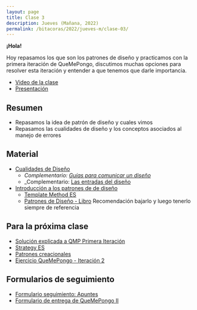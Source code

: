 ```yaml
---
layout: page
title: Clase 3
description: Jueves (Mañana, 2022)
permalink: /bitacoras/2022/jueves-m/clase-03/
---
```


**¡Hola!**

Hoy repasamos los que son los patrones de diseño y practicamos con la primera iteración de QueMePongo, discutimos muchas opciones para resolver esta iteración y entender a que tenemos que darle importancia.

- [Video de la clase]()
- [Presentación]()

## Resumen

- Repasamos la idea de patrón de diseño y cuales vimos
- Repasamos las cualidades de diseño y los conceptos asociados al manejo de errores

## Material

- [Cualidades de Diseño](https://docs.google.com/document/d/14HdvHvS33WqYb6Ak0BGa0IeCTbzeCRSDKs-1Ot-qLDw)
  - _Complementario: [Guías para comunicar un diseño](https://docs.google.com/document/d/1HGdGdDG7RAhL5j45UOFGK3F5sV2-rKHVHmPoYawHS5Y/edit?usp=sharing)_
  - _Complementario: [Las entradas del diseño](https://docs.google.com/document/d/1qPM_sQ0UyGFKRzl13Cbf6zDKj6vxJ4wMZQIXeOrRvM8/edit?usp=sharing)
- [Introducción a los patrones de de diseño](https://docs.google.com/document/d/1uXPhuAKXa4wzcIhriFfnI53aB311jOZtcKfTDuiKQ8Y)
  - [Template Method ES](https://reactiveprogramming.io/blog/es/patrones-de-diseno/template-method)
  - [Patrones de Diseño - Libro](https://aulasvirtuales.frba.utn.edu.ar/mod/url/view.php?id=311531) Recomendación bajarlo y luego tenerlo siempre de referencia

## Para la próxima clase

- [Solución explicada a QMP Primera Iteración](https://docs.google.com/document/d/1ayrs5-vrGsXgZKDob-f5_0fmhCYXf7-ty5Be6NXITRY)
- [Strategy ES](https://reactiveprogramming.io/blog/es/patrones-de-diseno/strategy)
- [Patrones creacionales](https://docs.google.com/document/d/1jyjLJiXhScB8204qPOHyHWqE5gRINvAbV3F4-x2E-hI/edit#)
- [Ejercicio QueMePongo - Iteración 2](https://docs.google.com/document/d/10j6XB9zIhl5xox2xBEDEFsgPmueHMkyvLSHcLxl_27Y)

## Formularios de seguimiento

- [Formulario seguimiento: Apuntes](https://docs.google.com/forms/d/e/1FAIpQLSd1rZe9dFpY6DeG9C2NvaapftmB66c9o8Z3Zp6OoRJgedjFvQ/viewform)
- [Formulario de entrega de QueMePongo II](https://docs.google.com/forms/d/e/1FAIpQLScFruBloolmHoDzc1SA-CvhQsJWA7h35TEEaNtG-aWXqIjmig/viewform)
